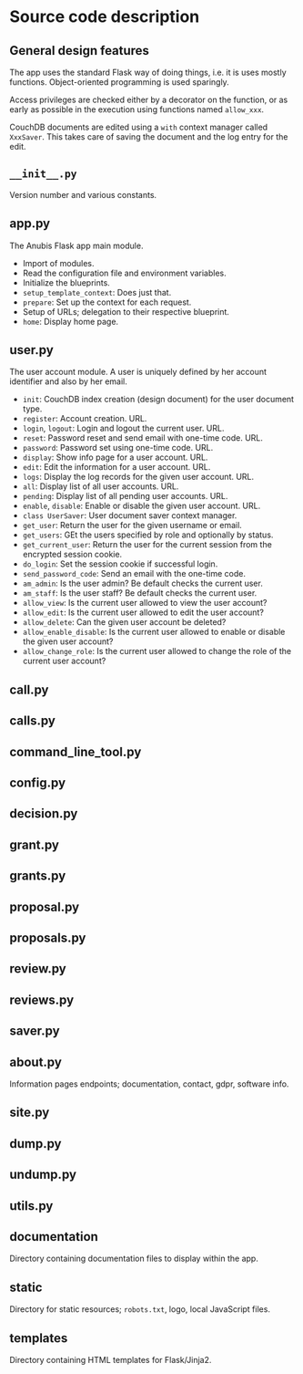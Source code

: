 # Source code description

## General design features

The app uses the standard Flask way of doing things, i.e. it is uses mostly
functions. Object-oriented programming is used sparingly.

Access privileges are checked either by a decorator on the function,
or as early as possible in the execution using functions named `allow_xxx`.

CouchDB documents are edited using a `with` context manager called `XxxSaver`.
This takes care of saving the document and the log entry for the edit.

## `__init__.py`

Version number and various constants.

## app.py

The Anubis Flask app main module.

- Import of modules.
- Read the configuration file and environment variables.
- Initialize the blueprints.
- `setup_template_context`: Does just that.
- `prepare`: Set up the context for each request.
- Setup of URLs; delegation to their respective blueprint.
- `home`: Display home page.

## user.py

The user account module. A user is uniquely defined by her account identifier
and also by her email.

- `init`: CouchDB index creation (design document) for the user document type.
- `register`: Account creation. URL.
- `login`, `logout`: Login and logout the current user. URL.
- `reset`: Password reset and send email with one-time code. URL.
- `password`: Password set using one-time code. URL.
- `display`: Show info page for a user account. URL.
- `edit`: Edit the information for a user account. URL.
- `logs`: Display the log records for the given user account. URL.
- `all`: Display list of all user accounts. URL.
- `pending`: Display list of all pending user accounts. URL.
- `enable`, `disable`: Enable or disable the given user account. URL.
- `class UserSaver`: User document saver context manager.
- `get_user`: Return the user for the given username or email.
- `get_users`: GEt the users specified by role and optionally by status.
- `get_current_user`: Return the user for the current session from the
   encrypted session cookie.
- `do_login`: Set the session cookie if successful login.
- `send_password_code`: Send an email with the one-time code.
- `am_admin`: Is the user admin? Be default checks the current user.
- `am_staff`: Is the user staff? Be default checks the current user.
- `allow_view`: Is the current user allowed to view the user account?
- `allow_edit`: Is the current user allowed to edit the user account?
- `allow_delete`: Can the given user account be deleted?
- `allow_enable_disable`: Is the current user allowed to enable or disable
   the given user account?
- `allow_change_role`: Is the current user allowed to change the role
   of the current user account?

## call.py

## calls.py

## command_line_tool.py

## config.py

## decision.py

## grant.py

## grants.py

## proposal.py

## proposals.py

## review.py

## reviews.py

## saver.py

## about.py

Information pages endpoints; documentation, contact, gdpr, software info.

## site.py

## dump.py

## undump.py

## utils.py

## documentation

Directory containing documentation files to display within the app.

## static

Directory for static resources; `robots.txt`, logo, local JavaScript files.

## templates

Directory containing HTML templates for Flask/Jinja2.
